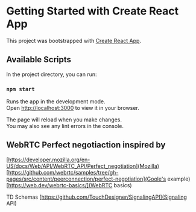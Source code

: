 # Getting Started with Create React App

This project was bootstrapped with [Create React App](https://github.com/facebook/create-react-app).

## Available Scripts

In the project directory, you can run:

### `npm start`

Runs the app in the development mode.\
Open [http://localhost:3000](http://localhost:3000) to view it in your browser.

The page will reload when you make changes.\
You may also see any lint errors in the console.

## WebRTC Perfect negotiaction inspired by
[https://developer.mozilla.org/en-US/docs/Web/API/WebRTC_API/Perfect_negotiation](Mozilla)
[https://github.com/webrtc/samples/tree/gh-pages/src/content/peerconnection/perfect-negotiation](Goole's example)
[https://web.dev/webrtc-basics/](WebRTC basics)

TD Schemas
[https://github.com/TouchDesigner/SignalingAPI](Signaling API)